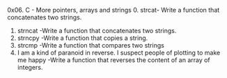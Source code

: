 0x06. C - More pointers, arrays and strings
0. strcat- Write a function that concatenates two strings.
1. strncat -Write a function that concatenates two strings.
2. strncpy -Write a function that copies a string.
3. strcmp -Write a function that compares two strings
4. I am a kind of paranoid in reverse. I suspect people of plotting to make me happy -Write a function that reverses the content of an array of integers.
